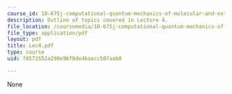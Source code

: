 ```yaml
---
course_id: 10-675j-computational-quantum-mechanics-of-molecular-and-extended-systems-fall-2004
description: Outline of topics covered in Lecture 4.
file_location: /coursemedia/10-675j-computational-quantum-mechanics-of-molecular-and-extended-systems-fall-2004/f0572552a290e96f8de4baacc507aab0_Lec4.pdf
file_type: application/pdf
layout: pdf
title: Lec4.pdf
type: course
uid: f0572552a290e96f8de4baacc507aab0

---
```

None